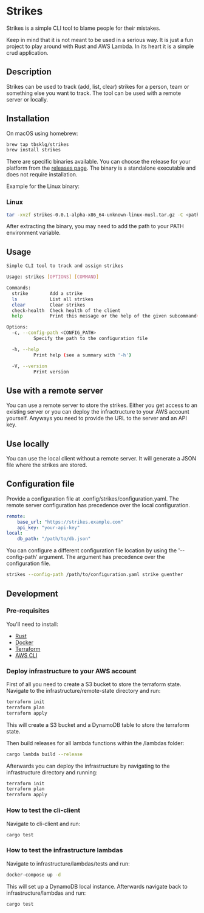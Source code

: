 # Strikes
Strikes is a simple CLI tool to blame people for their mistakes.

Keep in mind that it is not meant to be used in a serious way. It is just a fun project to
play around with Rust and AWS Lambda. In its heart it is a simple crud application.

## Description
Strikes can be used to track (add, list, clear) strikes for a person, team or something else you want to track.
The tool can be used with a remote server or locally.

## Installation

On macOS using homebrew:
```bash
brew tap tbsklg/strikes
brew install strikes
```

There are specific binaries available. You can choose the release for your platform from the [releases page](https://github.com/tbsklg/strikes/releases).
The binary is a standalone executable and does not require installation.

Example for the Linux binary:
### Linux
```bash
tar -xvzf strikes-0.0.1-alpha-x86_64-unknown-linux-musl.tar.gz -C <path-to-install>
```

After extracting the binary, you may need to add the path to your PATH environment variable.

## Usage
```bash
Simple CLI tool to track and assign strikes

Usage: strikes [OPTIONS] [COMMAND]

Commands:
  strike        Add a strike
  ls            List all strikes
  clear         Clear strikes
  check-health  Check health of the client
  help          Print this message or the help of the given subcommand(s)

Options:
  -c, --config-path <CONFIG_PATH>
          Specify the path to the configuration file

  -h, --help
          Print help (see a summary with '-h')

  -V, --version
          Print version
```

## Use with a remote server
You can use a remote server to store the strikes. Either you get access to an existing server or you can deploy the infractructure to your AWS account yourself.
Anyways you need to provide the URL to the server and an API key.

## Use locally
You can use the local client without a remote server.
It will generate a JSON file where the strikes are stored. 

## Configuration file
Provide a configuration file at .config/strikes/configuration.yaml. The remote server configuration has precedence over the local configuration.

```yaml
remote:
    base_url: "https://strikes.example.com"
    api_key: "your-api-key"
local:
    db_path: "/path/to/db.json"
```

You can configure a different configuration file location by using the '--config-path' argument.
The argument has precedence over the configuration file.

```bash
strikes --config-path /path/to/configuration.yaml strike guenther
```

## Development
### Pre-requisites
You'll need to install:
- [Rust](https://www.rust-lang.org/tools/install) 
- [Docker](https://docs.docker.com/get-docker)
- [Terraform](https://learn.hashicorp.com/tutorials/terraform/install-cli)
- [AWS CLI](https://docs.aws.amazon.com/cli/latest/userguide/install-cliv2.html)

### Deploy infrastructure to your AWS account
First of all you need to create a S3 bucket to store the terraform state. Navigate to the infrastructure/remote-state directory and run:
```bash
terraform init
terraform plan
terraform apply
```
This will create a S3 bucket and a DynamoDB table to store the terraform state. 

Then build releases for all lambda functions within the /lambdas folder:
```bash
cargo lambda build --release
```

Afterwards you can deploy the infrastructure by navigating to the infrastructure directory and running:
```bash
terraform init
terraform plan
terraform apply
```

### How to test the cli-client
Navigate to cli-client and run:
```bash
cargo test
```

### How to test the infrastructure lambdas
Navigate to infrastructure/lambdas/tests and run:

```bash
docker-compose up -d
```

This will set up a DynamoDB local instance. Afterwards navigate back to infrastructure/lambdas and run:


```bash
cargo test
```
